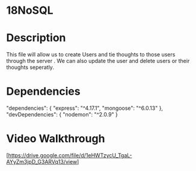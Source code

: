 # 18NoSQL


# Description 

This file will allow us to create Users and tie thoughts to those users through the server . We can also update the user and delete users or their thoughts seperatly.


# Dependencies 
"dependencies": {
    "express": "^4.17.1",
    "mongoose": "^6.0.13"
},
"devDependencies": {
    "nodemon": "^2.0.9"
}

# Video Walkthrough 
[https://drive.google.com/file/d/1eHWTzycU_TgaL-AYyZm3jpD_G3ARVq13/view]
